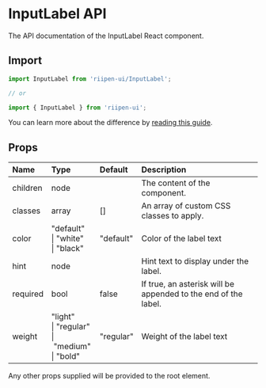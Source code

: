 <!--- This documentation is automatically generated, do not try to edit it. -->

# InputLabel API

<p class="description">The API documentation of the InputLabel React component.</p>

## Import

```js
import InputLabel from 'riipen-ui/InputLabel';

// or

import { InputLabel } from 'riipen-ui';
```

You can learn more about the difference by [reading this guide](/guides/bundle-size).

## Props

| Name | Type | Default | Description |
|:-----|:-----|:--------|:------------|
| <span class="prop-name">children</span> | <span class="prop-type">node</span> |  | The content of the component. |
| <span class="prop-name">classes</span> | <span class="prop-type">array</span> | <span class="prop-default">[]</span> | An array of custom CSS classes to apply. |
| <span class="prop-name">color</span> | <span class="prop-type">"default"<br>&#124;&nbsp;"white"<br>&#124;&nbsp;"black"</span> | <span class="prop-default">"default"</span> | Color of the label text |
| <span class="prop-name">hint</span> | <span class="prop-type">node</span> |  | Hint text to display under the label. |
| <span class="prop-name">required</span> | <span class="prop-type">bool</span> | <span class="prop-default">false</span> | If true, an asterisk will be appended to the end of the label. |
| <span class="prop-name">weight</span> | <span class="prop-type">"light"<br>&#124;&nbsp;"regular"<br>&#124;&nbsp;"medium"<br>&#124;&nbsp;"bold"</span> | <span class="prop-default">"regular"</span> | Weight of the label text |


Any other props supplied will be provided to the root element.
